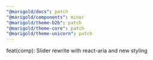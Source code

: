 ```yaml
---
"@marigold/docs": patch
"@marigold/components": minor
"@marigold/theme-b2b": patch
"@marigold/theme-core": patch
"@marigold/theme-unicorn": patch
---
```


feat(comp): Slider rewrite with react-aria and new styling
